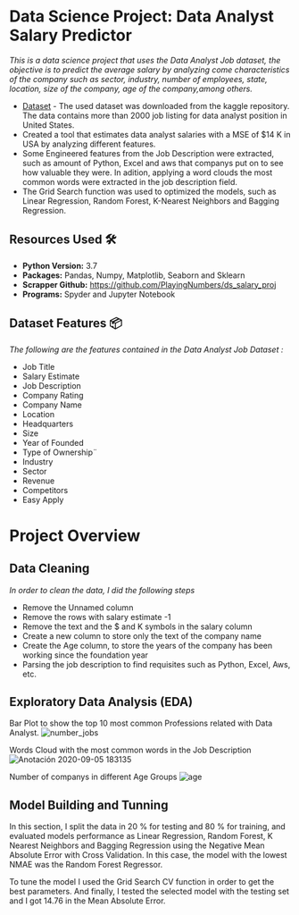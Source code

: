 # Data Science Project: Data Analyst Salary Predictor

_This is a data science project that uses the Data Analyst Job dataset, the objective is to predict the average salary by analyzing come characteristics of the company such as sector, industry, number of employees, state, location, size of the company, age of the company,among others._

* [Dataset](https://www.kaggle.com/andrewmvd/data-analyst-jobs) - The used dataset was downloaded from the kaggle repository. The data contains more than 2000 job listing for data analyst position in United States.
* Created a tool that estimates data analyst salaries with a MSE of $14 K in USA by analyzing different features.
* Some Engineered features from the Job Description were extracted, such as amount of Python, Excel and aws that companys put on to see how valuable they were. In adition, applying a word clouds the most common words were extracted in the job description field.
* The Grid Search function was used to optimized the models, such as Linear Regression, Random Forest, K-Nearest Neighbors and Bagging Regression.

## Resources Used 🛠️
* **Python Version:** 3.7
* **Packages:** Pandas, Numpy, Matplotlib, Seaborn and Sklearn
* **Scrapper Github:** https://github.com/PlayingNumbers/ds_salary_proj
* **Programs:** Spyder and Jupyter Notebook

## Dataset Features 📦
_The following are the features contained in the Data Analyst Job Dataset :_

* Job Title
* Salary Estimate
* Job Description
* Company Rating
* Company Name
* Location
* Headquarters
* Size
* Year of Founded
* Type of Ownership¨
* Industry
* Sector
* Revenue
* Competitors
* Easy Apply

# Project Overview

## Data Cleaning
_In order to clean the data, I did the following steps_

* Remove the Unnamed column
* Remove the rows with salary estimate -1
* Remove the text and the $ and K symbols in the salary column
* Create a new column to store only the text of the company name
* Create the Age column, to store the years of the company has been working since the foundation year
* Parsing the job description to find requisites such as Python, Excel, Aws, etc.

## Exploratory Data Analysis (EDA)

Bar Plot to show the top 10 most common Professions related with Data Analyst.
![number_jobs](https://user-images.githubusercontent.com/63115543/92315036-c4e1dc00-efa5-11ea-928d-142842e4302d.jpg)

Words Cloud with the most common words in the Job Description
![Anotación 2020-09-05 183135](https://user-images.githubusercontent.com/63115543/92315045-0bcfd180-efa6-11ea-9a6b-9eeec8a2a6ec.jpg)

Number of companys in different Age Groups
![age](https://user-images.githubusercontent.com/63115543/92315061-48033200-efa6-11ea-81dd-c69dea8abb99.jpg)

## Model Building and Tunning

In this section, I split the data in 20 % for testing and 80 % for training, and evaluated models performance as Linear Regression, Random Forest, K Nearest Neighbors and Bagging Regression using the Negative Mean Absolute Error with Cross Validation. In this case, the model with the lowest NMAE was the Random Forest Regressor.

To tune the model I used the Grid Search CV function in order to get the best parameters. And finally, I tested the selected model with the testing set and I got 14.76 in the Mean Absolute Error.


